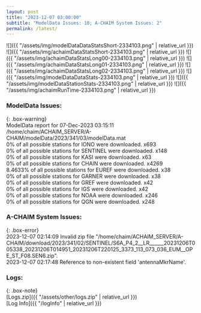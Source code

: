 ```yaml
---
layout: post
title: "2023-12-07 03:00:00"
subtitle: "ModelData Issues: 10; A-CHAIM System Issues: 2"
permalink: /latest/
---
```


![]({{ "/assets/img/modelDataDataStatsShort-2334103.png" | relative_url }})
![]({{ "/assets/img/achaimDataStatsShort-2334103.png" | relative_url }})
![]({{ "/assets/img/achaimDataStatsLong00-2334103.png" | relative_url }})
![]({{ "/assets/img/achaimDataStatsLong01-2334103.png" | relative_url }})
![]({{ "/assets/img/achaimDataStatsLong02-2334103.png" | relative_url }})
![]({{ "/assets/img/modelDataDataStats-2334103.png" | relative_url }})
![]({{ "/assets/img/modelDataStationStats-2334103.png" | relative_url }})
![]({{ "/assets/img/achaimRunTime-2334103.png" | relative_url }})


### ModelData Issues:  
  
{: .box-warning}  
 ModelData report for 07-Dec-2023 03:15:11   
 /home/chaim/ACHAIM_SERVER/A-CHAIM/modelData/2023/341/03/modelData.mat   
 0% of all possible stations for IONO were downloaded. x693   
 0% of all possible stations for SENTINEL were downloaded. x148   
 0% of all possible stations for KASI were downloaded. x63   
 0% of all possible stations for CHAIN were downloaded. x4269   
 8.4633% of all possible stations for EUREF were downloaded. x38   
 0% of all possible stations for GARNER were downloaded. x38   
 0% of all possible stations for GREF were downloaded. x42   
 0% of all possible stations for IGS were downloaded. x42   
 0% of all possible stations for NOAA were downloaded. x246   
 0% of all possible stations for QGN were downloaded. x248   
  
### A-CHAIM System Issues:  
  
{: .box-error}  
2023-12-07 02:14:09 Invalid zip file "/home/chaim/ACHAIM_SERVER/A-CHAIM/download/2023/341/02/SENTINEL/S6A_P4_2__LR______20231206T005338_20231206T014951_20231206T220125_3373_113_073_036_EUM__OPE_ST_F08.SEN6.zip".  
2023-12-07 02:17:48 Reference to non-existent field 'antennaMkrName'.  

### Logs:  
  
{: .box-note}  
[Logs.zip]({{ "/assets/other/logs.zip" | relative_url }})  
[Log Info]({{ "/logInfo" | relative_url }})  
